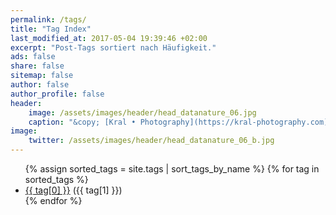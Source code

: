 ```yaml
---
permalink: /tags/
title: "Tag Index"
last_modified_at: 2017-05-04 19:39:46 +02:00 
excerpt: "Post-Tags sortiert nach Häufigkeit."
ads: false
share: false
sitemap: false
author: false
author_profile: false 
header:
    image: /assets/images/header/head_datanature_06.jpg
    caption: "&copy; [Kral • Photography](https://kral-photography.com)"
image:
    twitter: /assets/images/header/head_datanature_06_b.jpg
---
```


<ul class="tag__list">
  {% assign sorted_tags = site.tags | sort_tags_by_name %}
  {% for tag in sorted_tags %}
    <li><a href="{{ site.url }}/tag/{{ tag[0] | replace:' ','-' | downcase }}/" class="tag__item"><span class="tag__name">{{ tag[0] }}</span></a> <span class="tag__count">({{ tag[1] }})</span></li>
  {% endfor %}
</ul>
